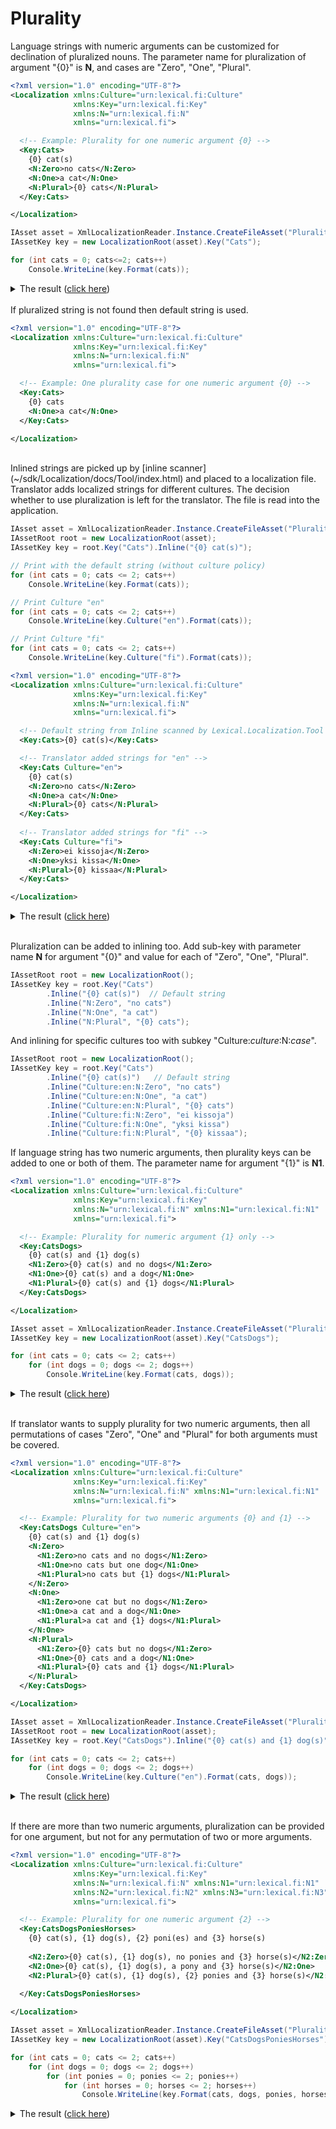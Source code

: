 # Plurality
Language strings with numeric arguments can be customized for declination of pluralized nouns.
The parameter name for pluralization of argument "{0}" is **N**, and cases are "Zero", "One", "Plural".

```xml
<?xml version="1.0" encoding="UTF-8"?>
<Localization xmlns:Culture="urn:lexical.fi:Culture"
              xmlns:Key="urn:lexical.fi:Key"
              xmlns:N="urn:lexical.fi:N"
              xmlns="urn:lexical.fi">

  <!-- Example: Plurality for one numeric argument {0} -->
  <Key:Cats>
    {0} cat(s)
    <N:Zero>no cats</N:Zero>
    <N:One>a cat</N:One>
    <N:Plural>{0} cats</N:Plural>
  </Key:Cats>

</Localization>

```


```csharp
IAsset asset = XmlLocalizationReader.Instance.CreateFileAsset("PluralityExample0b.xml");
IAssetKey key = new LocalizationRoot(asset).Key("Cats");

for (int cats = 0; cats<=2; cats++)
    Console.WriteLine(key.Format(cats));
```
<details>
  <summary>The result (<u>click here</u>)</summary>
<pre>
no cats
a cat
2 cats
</pre>
</details>

<br/>
If pluralized string is not found then default string is used.

```xml
<?xml version="1.0" encoding="UTF-8"?>
<Localization xmlns:Culture="urn:lexical.fi:Culture"
              xmlns:Key="urn:lexical.fi:Key"
              xmlns:N="urn:lexical.fi:N"
              xmlns="urn:lexical.fi">

  <!-- Example: One plurality case for one numeric argument {0} -->
  <Key:Cats>
    {0} cats
    <N:One>a cat</N:One>
  </Key:Cats>

</Localization>

```

<br/>
Inlined strings are picked up by [inline scanner](~/sdk/Localization/docs/Tool/index.html) and placed to a localization file.
Translator adds localized strings for different cultures.
The decision whether to use pluralization is left for the translator. The file is read into the application. 

```csharp
IAsset asset = XmlLocalizationReader.Instance.CreateFileAsset("PluralityExample0a.xml");
IAssetRoot root = new LocalizationRoot(asset);
IAssetKey key = root.Key("Cats").Inline("{0} cat(s)");

// Print with the default string (without culture policy)
for (int cats = 0; cats <= 2; cats++)
    Console.WriteLine(key.Format(cats));

// Print Culture "en"
for (int cats = 0; cats <= 2; cats++)
    Console.WriteLine(key.Culture("en").Format(cats));

// Print Culture "fi"
for (int cats = 0; cats <= 2; cats++)
    Console.WriteLine(key.Culture("fi").Format(cats));
```

```xml
<?xml version="1.0" encoding="UTF-8"?>
<Localization xmlns:Culture="urn:lexical.fi:Culture"
              xmlns:Key="urn:lexical.fi:Key"
              xmlns:N="urn:lexical.fi:N"
              xmlns="urn:lexical.fi">

  <!-- Default string from Inline scanned by Lexical.Localization.Tool -->
  <Key:Cats>{0} cat(s)</Key:Cats>

  <!-- Translator added strings for "en" -->
  <Key:Cats Culture="en">
    {0} cat(s)
    <N:Zero>no cats</N:Zero>
    <N:One>a cat</N:One>
    <N:Plural>{0} cats</N:Plural>
  </Key:Cats>
  
  <!-- Translator added strings for "fi" -->
  <Key:Cats Culture="fi">
    <N:Zero>ei kissoja</N:Zero>
    <N:One>yksi kissa</N:One>
    <N:Plural>{0} kissaa</N:Plural>
  </Key:Cats>

</Localization>

```
<details>
  <summary>The result (<u>click here</u>)</summary>
<pre>
0 cat(s)
1 cat(s)
2 cat(s)
no cats
a cat
2 cats
ei kissoja
yksi kissa
2 kissaa
</pre>
</details>
<br/>

Pluralization can be added to inlining too. Add sub-key with parameter name **N** for argument "{0}" and value for each of "Zero", "One", "Plural".

```csharp
IAssetRoot root = new LocalizationRoot();
IAssetKey key = root.Key("Cats")
        .Inline("{0} cat(s)")  // Default string
        .Inline("N:Zero", "no cats")
        .Inline("N:One", "a cat")
        .Inline("N:Plural", "{0} cats");
```

And inlining for specific cultures too with subkey "Culture:*culture*:N:*case*".

```csharp
IAssetRoot root = new LocalizationRoot();
IAssetKey key = root.Key("Cats")
        .Inline("{0} cat(s)")   // Default string
        .Inline("Culture:en:N:Zero", "no cats")
        .Inline("Culture:en:N:One", "a cat")
        .Inline("Culture:en:N:Plural", "{0} cats")
        .Inline("Culture:fi:N:Zero", "ei kissoja")
        .Inline("Culture:fi:N:One", "yksi kissa")
        .Inline("Culture:fi:N:Plural", "{0} kissaa");
```


If language string has two numeric arguments, then plurality keys can be added to one or both of them. The parameter name for argument "{1}" is **N1**. 

```xml
<?xml version="1.0" encoding="UTF-8"?>
<Localization xmlns:Culture="urn:lexical.fi:Culture"
              xmlns:Key="urn:lexical.fi:Key"
              xmlns:N="urn:lexical.fi:N" xmlns:N1="urn:lexical.fi:N1"
              xmlns="urn:lexical.fi">

  <!-- Example: Plurality for numeric argument {1} only -->
  <Key:CatsDogs>
    {0} cat(s) and {1} dog(s)
    <N1:Zero>{0} cat(s) and no dogs</N1:Zero>
    <N1:One>{0} cat(s) and a dog</N1:One>
    <N1:Plural>{0} cat(s) and {1} dogs</N1:Plural>
  </Key:CatsDogs>

</Localization>

```

```csharp
IAsset asset = XmlLocalizationReader.Instance.CreateFileAsset("PluralityExample2.xml");
IAssetKey key = new LocalizationRoot(asset).Key("CatsDogs");

for (int cats = 0; cats <= 2; cats++)
    for (int dogs = 0; dogs <= 2; dogs++)
        Console.WriteLine(key.Format(cats, dogs));
```
<details>
  <summary>The result (<u>click here</u>)</summary>
<pre>
0 cat(s) and no dogs
0 cat(s) and a dog
0 cat(s) and 2 dogs
1 cat(s) and no dogs
1 cat(s) and a dog
1 cat(s) and 2 dogs
2 cat(s) and no dogs
2 cat(s) and a dog
2 cat(s) and 2 dogs
</pre>
</details>
<br/>

If translator wants to supply plurality for two numeric arguments, then all permutations of cases "Zero", "One" and "Plural" for both arguments must be covered.

```xml
<?xml version="1.0" encoding="UTF-8"?>
<Localization xmlns:Culture="urn:lexical.fi:Culture"
              xmlns:Key="urn:lexical.fi:Key"
              xmlns:N="urn:lexical.fi:N" xmlns:N1="urn:lexical.fi:N1"
              xmlns="urn:lexical.fi">

  <!-- Example: Plurality for two numeric arguments {0} and {1} -->
  <Key:CatsDogs Culture="en">
    {0} cat(s) and {1} dog(s)
    <N:Zero>
      <N1:Zero>no cats and no dogs</N1:Zero>
      <N1:One>no cats but one dog</N1:One>
      <N1:Plural>no cats but {1} dogs</N1:Plural>
    </N:Zero>
    <N:One>
      <N1:Zero>one cat but no dogs</N1:Zero>
      <N1:One>a cat and a dog</N1:One>
      <N1:Plural>a cat and {1} dogs</N1:Plural>
    </N:One>
    <N:Plural>
      <N1:Zero>{0} cats but no dogs</N1:Zero>
      <N1:One>{0} cats and a dog</N1:One>
      <N1:Plural>{0} cats and {1} dogs</N1:Plural>
    </N:Plural>
  </Key:CatsDogs>

</Localization>

```

```csharp
IAsset asset = XmlLocalizationReader.Instance.CreateFileAsset("PluralityExample2-en.xml");
IAssetRoot root = new LocalizationRoot(asset);
IAssetKey key = root.Key("CatsDogs").Inline("{0} cat(s) and {1} dog(s)");

for (int cats = 0; cats <= 2; cats++)
    for (int dogs = 0; dogs <= 2; dogs++)
        Console.WriteLine(key.Culture("en").Format(cats, dogs));
```
<details>
  <summary>The result (<u>click here</u>)</summary>
<pre>
no cats and no dogs
no cats but one dog
no cats but 2 dogs
one cat but no dogs
a cat and a dog
a cat and 2 dogs
2 cats but no dogs
2 cats and a dog
2 cats and 2 dogs
</pre>
</details>
<br/>

If there are more than two numeric arguments, pluralization can be provided for one argument, but not for any permutation of two or more arguments.

```xml
<?xml version="1.0" encoding="UTF-8"?>
<Localization xmlns:Culture="urn:lexical.fi:Culture"
              xmlns:Key="urn:lexical.fi:Key"
              xmlns:N="urn:lexical.fi:N" xmlns:N1="urn:lexical.fi:N1" 
              xmlns:N2="urn:lexical.fi:N2" xmlns:N3="urn:lexical.fi:N3"
              xmlns="urn:lexical.fi">

  <!-- Example: Plurality for one numeric argument {2} -->
  <Key:CatsDogsPoniesHorses>
    {0} cat(s), {1} dog(s), {2} poni(es) and {3} horse(s)
    
    <N2:Zero>{0} cat(s), {1} dog(s), no ponies and {3} horse(s)</N2:Zero>
    <N2:One>{0} cat(s), {1} dog(s), a pony and {3} horse(s)</N2:One>
    <N2:Plural>{0} cat(s), {1} dog(s), {2} ponies and {3} horse(s)</N2:Plural>
    
  </Key:CatsDogsPoniesHorses>

</Localization>

```

```csharp
IAsset asset = XmlLocalizationReader.Instance.CreateFileAsset("PluralityExample4.xml");
IAssetKey key = new LocalizationRoot(asset).Key("CatsDogsPoniesHorses");

for (int cats = 0; cats <= 2; cats++)
    for (int dogs = 0; dogs <= 2; dogs++)
        for (int ponies = 0; ponies <= 2; ponies++)
            for (int horses = 0; horses <= 2; horses++)
                Console.WriteLine(key.Format(cats, dogs, ponies, horses));
```
<details>
  <summary>The result (<u>click here</u>)</summary>
<pre>
0 cat(s), 0 dog(s), no ponies and 0 horse(s)
0 cat(s), 0 dog(s), no ponies and 1 horse(s)
0 cat(s), 0 dog(s), no ponies and 2 horse(s)
0 cat(s), 0 dog(s), a pony and 0 horse(s)
0 cat(s), 0 dog(s), a pony and 1 horse(s)
0 cat(s), 0 dog(s), a pony and 2 horse(s)
0 cat(s), 0 dog(s), 2 ponies and 0 horse(s)
0 cat(s), 0 dog(s), 2 ponies and 1 horse(s)
0 cat(s), 0 dog(s), 2 ponies and 2 horse(s)
0 cat(s), 1 dog(s), no ponies and 0 horse(s)
0 cat(s), 1 dog(s), no ponies and 1 horse(s)
0 cat(s), 1 dog(s), no ponies and 2 horse(s)
0 cat(s), 1 dog(s), a pony and 0 horse(s)
0 cat(s), 1 dog(s), a pony and 1 horse(s)
0 cat(s), 1 dog(s), a pony and 2 horse(s)
0 cat(s), 1 dog(s), 2 ponies and 0 horse(s)
0 cat(s), 1 dog(s), 2 ponies and 1 horse(s)
0 cat(s), 1 dog(s), 2 ponies and 2 horse(s)
0 cat(s), 2 dog(s), no ponies and 0 horse(s)
0 cat(s), 2 dog(s), no ponies and 1 horse(s)
0 cat(s), 2 dog(s), no ponies and 2 horse(s)
0 cat(s), 2 dog(s), a pony and 0 horse(s)
0 cat(s), 2 dog(s), a pony and 1 horse(s)
0 cat(s), 2 dog(s), a pony and 2 horse(s)
0 cat(s), 2 dog(s), 2 ponies and 0 horse(s)
0 cat(s), 2 dog(s), 2 ponies and 1 horse(s)
0 cat(s), 2 dog(s), 2 ponies and 2 horse(s)
1 cat(s), 0 dog(s), no ponies and 0 horse(s)
1 cat(s), 0 dog(s), no ponies and 1 horse(s)
1 cat(s), 0 dog(s), no ponies and 2 horse(s)
1 cat(s), 0 dog(s), a pony and 0 horse(s)
1 cat(s), 0 dog(s), a pony and 1 horse(s)
1 cat(s), 0 dog(s), a pony and 2 horse(s)
1 cat(s), 0 dog(s), 2 ponies and 0 horse(s)
1 cat(s), 0 dog(s), 2 ponies and 1 horse(s)
1 cat(s), 0 dog(s), 2 ponies and 2 horse(s)
1 cat(s), 1 dog(s), no ponies and 0 horse(s)
1 cat(s), 1 dog(s), no ponies and 1 horse(s)
1 cat(s), 1 dog(s), no ponies and 2 horse(s)
1 cat(s), 1 dog(s), a pony and 0 horse(s)
1 cat(s), 1 dog(s), a pony and 1 horse(s)
1 cat(s), 1 dog(s), a pony and 2 horse(s)
1 cat(s), 1 dog(s), 2 ponies and 0 horse(s)
1 cat(s), 1 dog(s), 2 ponies and 1 horse(s)
1 cat(s), 1 dog(s), 2 ponies and 2 horse(s)
1 cat(s), 2 dog(s), no ponies and 0 horse(s)
1 cat(s), 2 dog(s), no ponies and 1 horse(s)
1 cat(s), 2 dog(s), no ponies and 2 horse(s)
1 cat(s), 2 dog(s), a pony and 0 horse(s)
1 cat(s), 2 dog(s), a pony and 1 horse(s)
1 cat(s), 2 dog(s), a pony and 2 horse(s)
1 cat(s), 2 dog(s), 2 ponies and 0 horse(s)
1 cat(s), 2 dog(s), 2 ponies and 1 horse(s)
1 cat(s), 2 dog(s), 2 ponies and 2 horse(s)
2 cat(s), 0 dog(s), no ponies and 0 horse(s)
2 cat(s), 0 dog(s), no ponies and 1 horse(s)
2 cat(s), 0 dog(s), no ponies and 2 horse(s)
2 cat(s), 0 dog(s), a pony and 0 horse(s)
2 cat(s), 0 dog(s), a pony and 1 horse(s)
2 cat(s), 0 dog(s), a pony and 2 horse(s)
2 cat(s), 0 dog(s), 2 ponies and 0 horse(s)
2 cat(s), 0 dog(s), 2 ponies and 1 horse(s)
2 cat(s), 0 dog(s), 2 ponies and 2 horse(s)
2 cat(s), 1 dog(s), no ponies and 0 horse(s)
2 cat(s), 1 dog(s), no ponies and 1 horse(s)
2 cat(s), 1 dog(s), no ponies and 2 horse(s)
2 cat(s), 1 dog(s), a pony and 0 horse(s)
2 cat(s), 1 dog(s), a pony and 1 horse(s)
2 cat(s), 1 dog(s), a pony and 2 horse(s)
2 cat(s), 1 dog(s), 2 ponies and 0 horse(s)
2 cat(s), 1 dog(s), 2 ponies and 1 horse(s)
2 cat(s), 1 dog(s), 2 ponies and 2 horse(s)
2 cat(s), 2 dog(s), no ponies and 0 horse(s)
2 cat(s), 2 dog(s), no ponies and 1 horse(s)
2 cat(s), 2 dog(s), no ponies and 2 horse(s)
2 cat(s), 2 dog(s), a pony and 0 horse(s)
2 cat(s), 2 dog(s), a pony and 1 horse(s)
2 cat(s), 2 dog(s), a pony and 2 horse(s)
2 cat(s), 2 dog(s), 2 ponies and 0 horse(s)
2 cat(s), 2 dog(s), 2 ponies and 1 horse(s)
2 cat(s), 2 dog(s), 2 ponies and 2 horse(s)
</pre>
</details>
